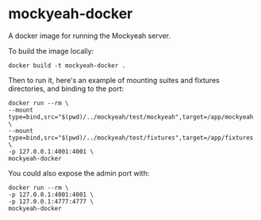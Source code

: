 # mockyeah-docker

A docker image for running the Mockyeah server.

To build the image locally:

```shell
docker build -t mockyeah-docker .
```

Then to run it, here's an example of mounting suites and fixtures directories, and binding to the port:

```shell
docker run --rm \
--mount type=bind,src="$(pwd)/../mockyeah/test/mockyeah",target=/app/mockyeah \
--mount type=bind,src="$(pwd)/../mockyeah/test/fixtures",target=/app/fixtures \
-p 127.0.0.1:4001:4001 \
mockyeah-docker
```

You could also expose the admin port with:

```shell
docker run --rm \
-p 127.0.0.1:4001:4001 \
-p 127.0.0.1:4777:4777 \
mockyeah-docker
```
